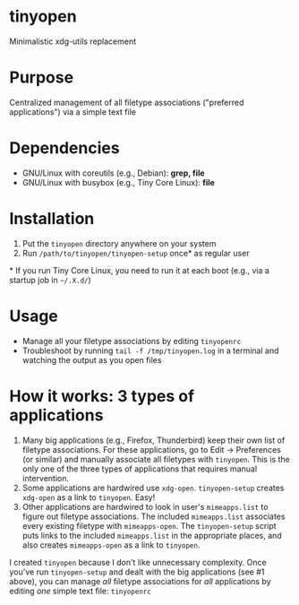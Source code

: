 # tinyopen
Minimalistic xdg-utils replacement

# Purpose
Centralized management of all filetype associations ("preferred applications") via a simple text file

# Dependencies
- GNU/Linux with coreutils (e.g., Debian): **grep, file**
- GNU/Linux with busybox (e.g., Tiny Core Linux): **file**

# Installation
1. Put the `tinyopen` directory anywhere on your system
2. Run `/path/to/tinyopen/tinyopen-setup` once* as regular user 

\* If you run Tiny Core Linux, you need to run it at each boot (e.g., via a startup job in `~/.X.d/`)

# Usage
- Manage all your filetype associations by editing `tinyopenrc`
- Troubleshoot by running `tail -f /tmp/tinyopen.log` in a terminal and watching the output as you open files

# How it works: 3 types of applications
1. Many big applications (e.g., Firefox, Thunderbird) keep their own list of filetype associations. For these applications, go to Edit -> Preferences (or similar) and manually associate all filetypes with `tinyopen`. This is the only one of the three types of applications that requires manual intervention.
2. Some applications are hardwired use `xdg-open`. `tinyopen-setup` creates `xdg-open` as a link to `tinyopen`. Easy!
3. Other applications are hardwired to look in user's `mimeapps.list` to figure out filetype associations. The included `mimeapps.list` associates every existing filetype with `mimeapps-open`. The `tinyopen-setup` script puts links to the included `mimeapps.list` in the appropriate places, and also creates `mimeapps-open` as a link to `tinyopen`.  

I created `tinyopen` because I don't like unnecessary complexity. Once you've run `tinyopen-setup` and dealt with the big applications (see #1 above), you can manage *all* filetype associations for *all* applications by editing *one* simple text file: `tinyopenrc`
